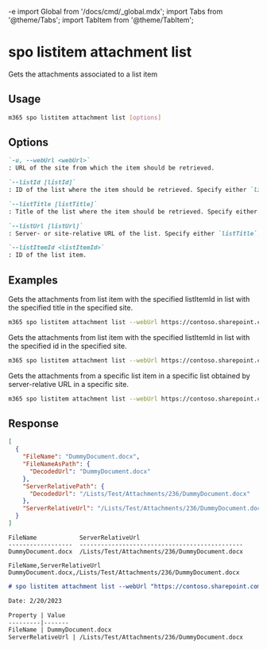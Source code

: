 -e <!-- DISCLAIMER: All secrets, passwords, and sensitive values in this document are examples only and not real credentials. -->
import Global from '/docs/cmd/_global.mdx';
import Tabs from '@theme/Tabs';
import TabItem from '@theme/TabItem';

# spo listitem attachment list

Gets the attachments associated to a list item

## Usage

```sh
m365 spo listitem attachment list [options]
```

## Options

```md definition-list
`-u, --webUrl <webUrl>`
: URL of the site from which the item should be retrieved.

`--listId [listId]`
: ID of the list where the item should be retrieved. Specify either `listTitle`, `listId` or `listUrl`.

`--listTitle [listTitle]`
: Title of the list where the item should be retrieved. Specify either `listTitle`, `listId` or `listUrl`.

`--listUrl [listUrl]`
: Server- or site-relative URL of the list. Specify either `listTitle`, `listId` or `listUrl`.

`--listItemId <listItemId>`
: ID of the list item.
```

<Global />

## Examples

Gets the attachments from list item with the specified listItemId in list with the specified title in the specified site.

```sh
m365 spo listitem attachment list --webUrl https://contoso.sharepoint.com/sites/project-x --listTitle "Demo List" --listItemId 147
```

Gets the attachments from list item with the specified listItemId in list with the specified id in the specified site.

```sh
m365 spo listitem attachment list --webUrl https://contoso.sharepoint.com/sites/project-x --listId 0cd891ef-afce-4e55-b836-fce03286cccf --listItemId 147
```

Gets the attachments from a specific list item in a specific list obtained by server-relative URL in a specific site.

```sh
m365 spo listitem attachment list --webUrl https://contoso.sharepoint.com/sites/project-x --listUrl /sites/project-x/Documents --listItemId 147
```

## Response

<Tabs>
  <TabItem value="JSON">

  ```json
  [
    {
      "FileName": "DummyDocument.docx",
      "FileNameAsPath": {
        "DecodedUrl": "DummyDocument.docx"
      },
      "ServerRelativePath": {
        "DecodedUrl": "/Lists/Test/Attachments/236/DummyDocument.docx"
      },
      "ServerRelativeUrl": "/Lists/Test/Attachments/236/DummyDocument.docx"
    }
  ]
  ```

  </TabItem>
  <TabItem value="Text">

  ```text
  FileName            ServerRelativeUrl  
  ------------------  ----------------------------------------------
  DummyDocument.docx  /Lists/Test/Attachments/236/DummyDocument.docx
  ```

  </TabItem>
  <TabItem value="CSV">

  ```csv
  FileName,ServerRelativeUrl
  DummyDocument.docx,/Lists/Test/Attachments/236/DummyDocument.docx
  ```

  </TabItem>
  <TabItem value="Markdown">

  ```md
  # spo listitem attachment list --webUrl "https://contoso.sharepoint.com" --listTitle "Test" --listItemId "236"

  Date: 2/20/2023

  Property | Value
  ---------|-------
  FileName | DummyDocument.docx
  ServerRelativeUrl | /Lists/Test/Attachments/236/DummyDocument.docx
  ```

  </TabItem>
</Tabs>
